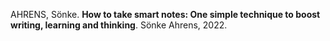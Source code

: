 AHRENS, Sönke. **How to take smart notes: One simple technique to boost writing, learning and thinking**. Sönke Ahrens, 2022.